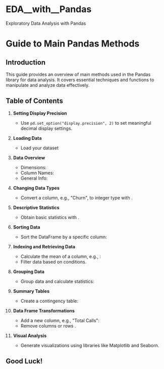 # EDA__with__Pandas
Exploratory Data Analysis with Pandas
# Guide to Main Pandas Methods

## Introduction
This guide provides an overview of main methods used in the Pandas library for data analysis. It covers essential techniques and functions to manipulate and analyze data effectively.

## Table of Contents
1. **Setting Display Precision**
   - Use `pd.set_option("display.precision", 2)` to set meaningful decimal display settings.

2. **Loading Data**
   - Load your dataset 

3. **Data Overview**
   - Dimensions: 
   - Column Names: 
   - General Info: 

4. **Changing Data Types**
   - Convert a column, e.g., "Churn", to integer type with .

5. **Descriptive Statistics**
   - Obtain basic statistics with .

6. **Sorting Data**
   - Sort the DataFrame by a specific column: 
   

7. **Indexing and Retrieving Data**
   - Calculate the mean of a column, e.g., : 
   - Filter data based on conditions.

8. **Grouping Data**
   - Group data and calculate statistics:


9. **Summary Tables**
   - Create a contingency table:
  

10. **Data Frame Transformations**
    - Add a new column, e.g., "Total Calls":
    - Remove columns or rows .

11. **Visual Analysis**
    - Generate visualizations using libraries like Matplotlib and Seaborn.



## Good Luck!
